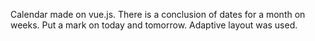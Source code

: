 Calendar made on vue.js. There is a conclusion of dates for a month on weeks. 
Put a mark on today and tomorrow. Adaptive layout was used.
